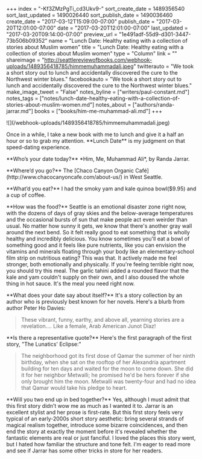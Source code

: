 +++
index = "-Kf3ZMzPgTi_cd3Ukv9-"
sort_create_date = 1489356540
sort_last_updated = 1490026440
sort_publish_date = 1490036460
create_date = "2017-03-12T15:09:00-07:00"
publish_date = "2017-03-20T12:01:00-07:00"
date = "2017-03-20T12:01:00-07:00"
last_updated = "2017-03-20T09:14:00-07:00"
preview_url = "1e491adf-55d9-d301-3447-73b506b09352"
name = "Lunch Date: Healthy eating with a collection of stories about Muslim women"
title = "Lunch Date: Healthy eating with a collection of stories about Muslim women"
type = "Column"
link = ""
shareimage = "http://seattlereviewofbooks.com/webhook-uploads/1489356418785/himmemuhammadali.jpeg"
twitterauto = "We took a short story out to lunch and accidentally discovered the cure to the Northwest winter blues."
facebookauto = "We took a short story out to lunch and accidentally discovered the cure to the Northwest winter blues."
make_image_tweet = "False"
notes_byline = ["writers/paul-constant.md"]
notes_tags = ["notes/lunch-date-healthy-eating-with-a-collection-of-stories-about-muslim-women.md"]
notes_about = ["authors/randa-jarrar.md"]
books = ["books/him-me-muhammad-ali.md"]
+++
<p class="image-left">![](/webhook-uploads/1489356418785/himmemuhammadali.jpeg)</p>

<p class="intro">Once in a while, I take a new book with me to lunch and give it a half an hour or so to grab my attention. **Lunch Date** is my judgment on that speed-dating experience.</p>

<p class="noindent">**Who’s your date today?** *Him, Me, Muhammad Ali*, by Randa Jarrar.</p>

<p class="noindent">**Where’d you go?** The [Chaco Canyon Organic Café](http://www.chacocanyoncafe.com/about-us/) in West Seattle.</p>

<p class="noindent">**What’d you eat?** I had the smoky yam and kale quinoa bowl($9.95) and a cup of coffee.</p>

<p class="noindent">**How was the food?** Seattle is an emotional disaster zone right now, with the dozens of days of gray skies and the below-average temperatures and the occasional bursts of sun that make people act even weirder than usual. No matter how sunny it gets, we know that there's another gray wall around the next bend. So it felt really good to eat something that is wholly healthy and incredibly delicious. You know sometimes you'll eat a bowl of something good and it feels like pure nutrients, like you can envision the vitamins and minerals floating through your body like an elementary-school film strip on nutritious eating? This was that. It actively made me feel stronger, both emotionally and physically. If you're feelng terrible right now, you should try this meal. The garlic tahini added a rounded flavor that the kale and yam couldn't supply on their own, and I also doused the whole thing in hot sauce. It's the meal you need right now.</p>

<p class="noindent">**What does your date say about itself?** It's a story collection by an author who is previously best known for her novels. Here's a blurb from author Peter Ho Davies:</p>

<blockquote>These vibrant, funny, earthy, and above all, yearning stories are a revelation.... Like a female, Arab American Junot Díaz!</blockquote>

<p class="noindent">**Is there a representative quote?** Here's the first paragraph of the first story, "The Lunatics' Eclipse:"</p>

<blockquote>The neighborhood got its first dose of Qamar the summer of her ninth birthday, when she sat on the rooftop of her Alexandria apartment building for ten days and waited for the moon to come down. She did it for her neighbor Metwalli; he promised he'd be hers forever if she only brought him the moon. Metwalli was twenty-four and had no idea that Qamar would take his pledge to heart.</blockquote>

<p class="noindent">**Will you two end up in bed together?** Yes, although I must admit that this first story didn't wow me as much as I wanted it to. Jarrar is an excellent stylist and her prose is first-rate. But this first story feels very typical of an early-2000s short story aesthetic: bring several strands of magical realism together, introduce some bizarre coincidences, and then end the story at exactly the moment before it's revealed whether the fantastic elements are real or just fanciful. I loved the places this story went, but I hated how familiar the structure and tone felt. I'm eager to read more and see if Jarrar has some other tricks in store for her readers.</p>


